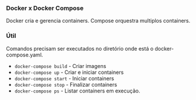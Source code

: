 ### Docker x Docker Compose

Docker cria e gerencia containers. Compose orquestra multiplos containers.

### Útil

Comandos precisam ser executados no diretório onde está o docker-compose.yaml.

- `docker-compose build` - Criar imagens
- `docker-compose up` - Criar e iniciar containers
- `docker-compose start` - Iniciar containers
- `docker-compose stop` - Finalizar containers
- `docker-compose ps` - Listar containers em execução.
